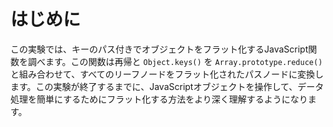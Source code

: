 # はじめに

この実験では、キーのパス付きでオブジェクトをフラット化するJavaScript関数を調べます。この関数は再帰と `Object.keys()` を `Array.prototype.reduce()` と組み合わせて、すべてのリーフノードをフラット化されたパスノードに変換します。この実験が終了するまでに、JavaScriptオブジェクトを操作して、データ処理を簡単にするためにフラット化する方法をより深く理解するようになります。
